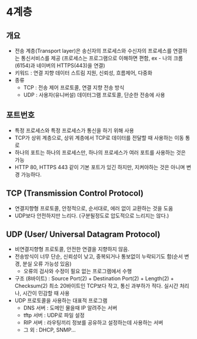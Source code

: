 # 4계층

## 개요

- 전송 계층(Transport layer)은 송신자의 프로세스와 수신자의 프로세스를 연결하는 통신서비스를 제공
  (프로세스는 프로그램으로 이해하면 편함, ex - 나의 크롬(6154)과 네이버의 HTTPS(443)을 연결)
- 키워드 : 연결 지향 데이터 스트림 지원, 신뢰성, 흐름제어, 다중화
- 종류
  - TCP : 전송 제어 프로토콜, 연결 지향 전송 방식
  - UDP : 사용자(유니버설) 데이터그램 프로토콜, 단순한 전송에 사용



## 포트번호

- 특정 프로세스와 특정 프로세스가 통신을 하기 위해 사용
- TCP가 상위 계층으로, 상위 계층에서 TCP로 데이터를 전달할 때 사용하는 이동 통로
- 하나의 포트는 하나의 프로세스만, 하나의 프로세스가 여러 포트를 사용하는 것은 가능
- HTTP 80, HTTPS 443 같이 기본 포트가 있긴 하지만, 지켜야하는 것은 아니며 변경 가능하다.



## TCP (Transmission Control Protocol)

- 연결지향형 프로토콜, 안정적으로, 순서대로, 에러 없이 교환하는 것을 도움
- UDP보다 안전하지만 느리다. (구분될정도로 압도적으로 느리지는 않다.)



## UDP (User/ Universal Datagram Protocol)

- 비연결지향형 프로토콜, 안전한 연결을 지향하지 않음.
- 전송방식이 너무 단순, 신뢰성이 낮고, 중복되거나 통보없이 누락되기도 함(순서 변경, 분실 오류 가능성 있음)
  - 오류의 검사와 수정이 필요 없는 프로그램에서 수행
- 구조 (8바이트) : Source Port(2) + Destination Port(2) + Length(2) + Checksum(2)
  최소 20바이트인 TCP보다 작고, 통신 과부하가 적다. 실시간 처리나, 시간이 민감할 때 사용
- UDP 프로토콜을 사용하는 대표적 프로그램
  - DNS 서버 : 도메인 물을때 IP 알려주는 서버
  - tftp 서버 : UDP로 파일 설정
  - RIP 서버 : 라우팅끼리 정보를 공유하고 설정하는데 사용하는 서버
  - 그 외 : DHCP, SNMP...

